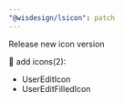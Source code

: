 ```yaml
---
"@wisdesign/lsicon": patch
---
```


Release new icon version

🚀 add icons(2):

  - UserEditIcon
  - UserEditFilledIcon


